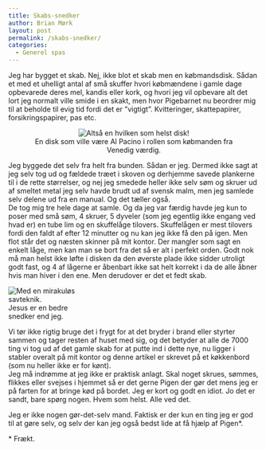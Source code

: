 ```yaml
---
title: Skabs-snedker
author: Brian Mørk
layout: post
permalink: /skabs-snedker/
categories:
  - Generel spas
---
```

Jeg har bygget et skab. Nej, ikke blot et skab men en købmandsdisk. Sådan et med et uhelligt antal af små skuffer hvori købmændene i gamle dage opbevarede deres mel, kandis eller kork, og hvori jeg vil opbevare alt det lort jeg normalt ville smide i en skakt, men hvor Pigebarnet nu beordrer mig til at beholde til evig tid fordi det er ”vigtigt”. Kvitteringer, skattepapirer, forsikringspapirer, pas etc. 

<center>
  </p> <div class="bitImage bitCenter" style="width: 452px">
    <img src="http://www.abekat.net/images/al.jpg" alt="Altså en hvilken som helst disk!" /><br /> En disk som ville være Al Pacino i rollen som købmanden fra Venedig værdig.
  </div>
  
  <p>
    </center>
  </p>
  
  <p>
    Jeg byggede det selv fra helt fra bunden. Sådan er jeg. Dermed ikke sagt at jeg selv tog ud og fældede træet i skoven og derhjemme savede plankerne til i de rette størrelser, og nej jeg smedede heller ikke selv søm og skruer ud af smeltet metal jeg selv havde brudt ud af svensk malm, men jeg samlede selv delene ud fra en manual. Og det tæller også.<br /> De tog mig tre hele dage at samle. Og da jeg var færdig havde jeg kun to poser med små søm, 4 skruer, 5 dyveler (som jeg egentlig ikke engang ved hvad er) en tube lim og en skuffelåge tilovers. Skuffelågen er mest tilovers fordi den faldt af efter 12 minutter og nu kan jeg ikke få den på igen. Men flot står det og næsten skinner på mit kontor. Der mangler som sagt en enkelt låge, men kan man se bort fra det så er alt i perfekt orden. Godt nok må man helst ikke løfte i disken da den øverste plade ikke sidder utroligt godt fast, og 4 af lågerne er åbenbart ikke sat helt korrekt i da de alle åbner hvis man hiver i den ene. Men derudover er det et fedt skab.
  </p>
  
  <div class="bitImage bitRight" style="width: 176px">
    <img src="http://www.abekat.net/images/jesus1.jpg" alt="Med en mirakuløs savteknik." /><br /> Jesus er en bedre snedker end jeg.
  </div>
  
  <p>
    Vi tør ikke rigtig bruge det i frygt for at det bryder i brand eller styrter sammen og tager resten af huset med sig, og det betyder at alle de 7000 ting vi tog ud af det gamle skab for at putte ind i dette nye, nu ligger i stabler overalt på mit kontor og denne artikel er skrevet på et køkkenbord (som nu heller ikke er for kønt).<br /> Jeg må indrømme at jeg ikke er praktisk anlagt. Skal noget skrues, sømmes, flikkes eller svejses i hjemmet så er det gerne Pigen der gør det mens jeg er på farten for at bringe kød på bordet. Jeg er kort og godt en idiot. Jo det er sandt, bare spørg nogen. Hvem som helst. Alle ved det.
  </p>
  
  <p>
    Jeg er ikke nogen gør-det-selv mand. Faktisk er der kun en ting jeg er god til at gøre selv, og selv der kan jeg også bedst lide at få hjælp af Pigen*.
  </p>
  
  <p>
    * Frækt.
  </p>